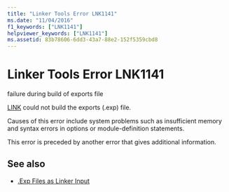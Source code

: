 ```yaml
---
title: "Linker Tools Error LNK1141"
ms.date: "11/04/2016"
f1_keywords: ["LNK1141"]
helpviewer_keywords: ["LNK1141"]
ms.assetid: 83b78606-6dd3-43a7-88e2-152f5359cbd8
---
```

# Linker Tools Error LNK1141

failure during build of exports file

[LINK](../../build/reference/linker-command-line-syntax.md) could not build the exports (.exp) file.

Causes of this error include system problems such as insufficient memory and syntax errors in options or module-definition statements.

This error is preceded by another error that gives additional information.

## See also

- [.Exp Files as Linker Input](../../build/reference/dot-exp-files-as-linker-input.md)
